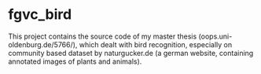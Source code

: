 # fgvc_bird
This project contains the source code of my master thesis (oops.uni-oldenburg.de/5766/), which dealt with bird recognition, especially on community based dataset by naturgucker.de (a german website, containing annotated images of plants and animals).
